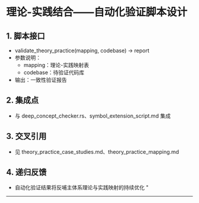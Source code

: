 ﻿# 理论-实践结合——自动化验证脚本设计

## 1. 脚本接口

- validate_theory_practice(mapping, codebase) -> report
- 参数说明：
  - mapping：理论-实践映射表
  - codebase：待验证代码库
- 输出：一致性验证报告

## 2. 集成点

- 与 deep_concept_checker.rs、symbol_extension_script.md 集成

## 3. 交叉引用

- 见 theory_practice_case_studies.md、theory_practice_mapping.md

## 4. 递归反馈

- 自动化验证结果将反哺主体系理论与实践映射的持续优化
"

---
